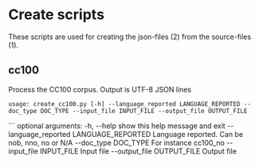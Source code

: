 # Create scripts
These scripts are used for creating the json-files (2) from the source-files (1). 

## cc100
Process the CC100 corpus. Output is UTF-8 JSON lines
```
usage: create_cc100.py [-h] --language_reported LANGUAGE_REPORTED --doc_type DOC_TYPE --input_file INPUT_FILE --output_file OUTPUT_FILE
```
´´´
optional arguments:
  -h, --help            show this help message and exit
  --language_reported LANGUAGE_REPORTED
                        Language reported. Can be nob, nno, no or N/A
  --doc_type DOC_TYPE   For instance cc100_no
  --input_file INPUT_FILE
                        Input file
  --output_file OUTPUT_FILE
                        Output file
```




